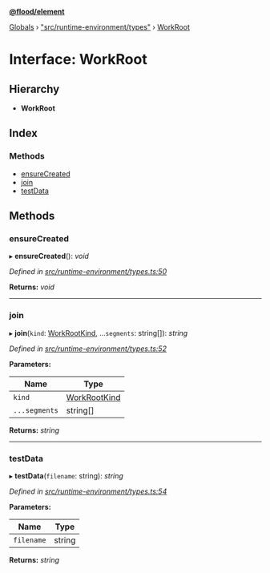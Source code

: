 **[@flood/element](../README.md)**

[Globals](../globals.md) › ["src/runtime-environment/types"](../modules/_src_runtime_environment_types_.md) › [WorkRoot](_src_runtime_environment_types_.workroot.md)

# Interface: WorkRoot

## Hierarchy

* **WorkRoot**

## Index

### Methods

* [ensureCreated](_src_runtime_environment_types_.workroot.md#ensurecreated)
* [join](_src_runtime_environment_types_.workroot.md#join)
* [testData](_src_runtime_environment_types_.workroot.md#testdata)

## Methods

###  ensureCreated

▸ **ensureCreated**(): *void*

*Defined in [src/runtime-environment/types.ts:50](https://github.com/flood-io/element/blob/d9c12d9/packages/element/src/runtime-environment/types.ts#L50)*

**Returns:** *void*

___

###  join

▸ **join**(`kind`: [WorkRootKind](../modules/_src_runtime_environment_types_.md#workrootkind), ...`segments`: string[]): *string*

*Defined in [src/runtime-environment/types.ts:52](https://github.com/flood-io/element/blob/d9c12d9/packages/element/src/runtime-environment/types.ts#L52)*

**Parameters:**

Name | Type |
------ | ------ |
`kind` | [WorkRootKind](../modules/_src_runtime_environment_types_.md#workrootkind) |
`...segments` | string[] |

**Returns:** *string*

___

###  testData

▸ **testData**(`filename`: string): *string*

*Defined in [src/runtime-environment/types.ts:54](https://github.com/flood-io/element/blob/d9c12d9/packages/element/src/runtime-environment/types.ts#L54)*

**Parameters:**

Name | Type |
------ | ------ |
`filename` | string |

**Returns:** *string*